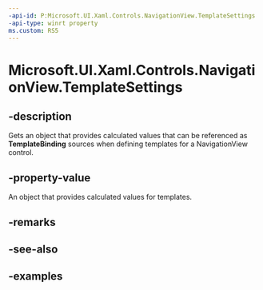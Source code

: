 ```yaml
---
-api-id: P:Microsoft.UI.Xaml.Controls.NavigationView.TemplateSettings
-api-type: winrt property
ms.custom: RS5
---
```

<!-- Property syntax.
public NavigationViewTemplateSettings TemplateSettings { get; }
-->

# Microsoft.UI.Xaml.Controls.NavigationView.TemplateSettings


## -description

Gets an object that provides calculated values that can be referenced as **TemplateBinding** sources when defining templates for a NavigationView control.


## -property-value

An object that provides calculated values for templates.


## -remarks


## -see-also


## -examples


